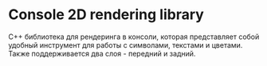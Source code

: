 # Сonsole 2D rendering library

C++ библиотека для рендеринга в консоли, которая представляет собой удобный инструмент для работы с символами, текстами и цветами. Также поддерживается два слоя - передний и задний.
